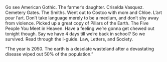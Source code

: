 Go see American Gothic. The farmer’s daughter. Criselda Vasquez. Cemetery Gates. The Smiths. Went out to Costco with mom and Chloe. L’art pour l’art. Don’t take language merely to be a medium, and don’t shy away from violence. Picked up a great copy of Pillars of the Earth. The Five People You Meet in Heaven. Have a feeling we’re gonna get chewed out tonight though. Say we have 4 days till we’re back in school? So we survived. Read through the I-guide. Law, Letters, and Society.

“The year is 2050\. The earth is a desolate wasteland after a devastating disease wiped out 50% of the population.”
